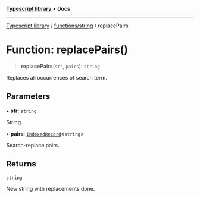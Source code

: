 [**Typescript library**](../../../index.md) • **Docs**

***

[Typescript library](../../../modules.md) / [functions/string](../index.md) / replacePairs

# Function: replacePairs()

> **replacePairs**(`str`, `pairs`): `string`

Replaces all occurrences of search term.

## Parameters

• **str**: `string`

String.

• **pairs**: [`IndexedRecord`](../../../types/core/type-aliases/IndexedRecord.md)\<`string`\>

Search-replace pairs.

## Returns

`string`

New string with replacements done.
